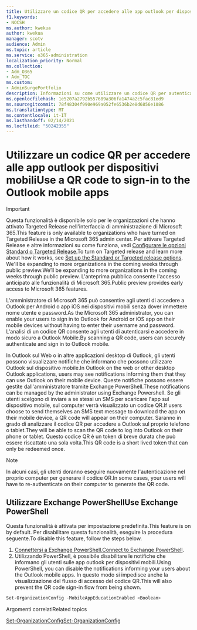 ```yaml
---
title: Utilizzare un codice QR per accedere alle app outlook per dispositivi mobili
f1.keywords:
- NOCSH
ms.author: kwekua
author: kwekua
manager: scotv
audience: Admin
ms.topic: article
ms.service: o365-administration
localization_priority: Normal
ms.collection:
- Adm_O365
- Adm_TOC
ms.custom:
- AdminSurgePortfolio
description: Informazioni su come utilizzare un codice QR per autenticare e scaricare Outlook Mobile.
ms.openlocfilehash: 1e5207a2792b557689a306fa1474a2c5fac81ed9
ms.sourcegitcommit: 78f48304f990e969a052fe6536b2e8d6856e1086
ms.translationtype: MT
ms.contentlocale: it-IT
ms.lasthandoff: 02/14/2021
ms.locfileid: "50242355"
---
```

# <a name="use-a-qr-code-to-sign-in-to-the-outlook-mobile-apps"></a><span data-ttu-id="eb2b4-103">Utilizzare un codice QR per accedere alle app outlook per dispositivi mobili</span><span class="sxs-lookup"><span data-stu-id="eb2b4-103">Use a QR code to sign-in to the Outlook mobile apps</span></span>

> [!IMPORTANT]
> <span data-ttu-id="eb2b4-104">Questa funzionalità è disponibile solo per le organizzazioni che hanno attivato Targeted Release nell'interfaccia di amministrazione di Microsoft 365.</span><span class="sxs-lookup"><span data-stu-id="eb2b4-104">This feature is only available to organizations who have turned on Targeted Release in the Microsoft 365 admin center.</span></span> <span data-ttu-id="eb2b4-105">Per attivare Targeted Release e altre informazioni su come funziona, vedi [Configurare le opzioni Standard o Targeted Release.](release-options-in-office-365.md)</span><span class="sxs-lookup"><span data-stu-id="eb2b4-105">To turn on Targeted release and learn more about how it works, see [Set up the Standard or Targeted release options](release-options-in-office-365.md).</span></span> <span data-ttu-id="eb2b4-106">We'll be expanding to more organizations in the coming weeks through public preview.</span><span class="sxs-lookup"><span data-stu-id="eb2b4-106">We’ll be expanding to more organizations in the coming weeks through public preview.</span></span> <span data-ttu-id="eb2b4-107">L'anteprima pubblica consente l'accesso anticipato alle funzionalità di Microsoft 365.</span><span class="sxs-lookup"><span data-stu-id="eb2b4-107">Public preview provides early access to Microsoft 365 features.</span></span>

<span data-ttu-id="eb2b4-108">L'amministratore di Microsoft 365 può consentire agli utenti di accedere a Outlook per Android o app iOS nei dispositivi mobili senza dover immettere nome utente e password.</span><span class="sxs-lookup"><span data-stu-id="eb2b4-108">As the Microsoft 365 administrator, you can enable your users to sign in to Outlook for Android or iOS app on their mobile devices without having to enter their username and password.</span></span> <span data-ttu-id="eb2b4-109">L'analisi di un codice QR consente agli utenti di autenticarsi e accedere in modo sicuro a Outlook Mobile.</span><span class="sxs-lookup"><span data-stu-id="eb2b4-109">By scanning a QR code, users can securely authenticate and sign in to Outlook mobile.</span></span>

<span data-ttu-id="eb2b4-110">In Outlook sul Web o in altre applicazioni desktop di Outlook, gli utenti possono visualizzare notifiche che informano che possono utilizzare Outlook sul dispositivo mobile.</span><span class="sxs-lookup"><span data-stu-id="eb2b4-110">In Outlook on the web or other desktop Outlook applications, users may see notifications informing them that they can use Outlook on their mobile device.</span></span> <span data-ttu-id="eb2b4-111">Queste notifiche possono essere gestite dall'amministratore tramite Exchange PowerShell.</span><span class="sxs-lookup"><span data-stu-id="eb2b4-111">These notifications can be managed by the administrator using Exchange Powershell.</span></span> <span data-ttu-id="eb2b4-112">Se gli utenti scelgono di inviare a se stessi un SMS per scaricare l'app sul dispositivo mobile, sul computer verrà visualizzato un codice QR.</span><span class="sxs-lookup"><span data-stu-id="eb2b4-112">If users choose to send themselves an SMS text message to download the app on their mobile device, a QR code will appear on their computer.</span></span> <span data-ttu-id="eb2b4-113">Saranno in grado di analizzare il codice QR per accedere a Outlook sul proprio telefono o tablet.</span><span class="sxs-lookup"><span data-stu-id="eb2b4-113">They will be able to scan the QR code to log into Outlook on their phone or tablet.</span></span> <span data-ttu-id="eb2b4-114">Questo codice QR è un token di breve durata che può essere riscattato una sola volta.</span><span class="sxs-lookup"><span data-stu-id="eb2b4-114">This QR code is a short lived token that can only be redeemed once.</span></span>

> [!NOTE]
> <span data-ttu-id="eb2b4-115">In alcuni casi, gli utenti doranno eseguire nuovamente l'autenticazione nel proprio computer per generare il codice QR.</span><span class="sxs-lookup"><span data-stu-id="eb2b4-115">In some cases, your users will have to re-authenticate on their computer to generate the QR code.</span></span>

## <a name="use-exchange-powershell"></a><span data-ttu-id="eb2b4-116">Utilizzare Exchange PowerShell</span><span class="sxs-lookup"><span data-stu-id="eb2b4-116">Use Exchange PowerShell</span></span>

<span data-ttu-id="eb2b4-117">Questa funzionalità è attivata per impostazione predefinita.</span><span class="sxs-lookup"><span data-stu-id="eb2b4-117">This feature is on by default.</span></span> <span data-ttu-id="eb2b4-118">Per disabilitare questa funzionalità, eseguire la procedura seguente.</span><span class="sxs-lookup"><span data-stu-id="eb2b4-118">To disable this feature, follow the steps below.</span></span>

1. <span data-ttu-id="eb2b4-119">[Connettersi a Exchange PowerShell.](https://docs.microsoft.com/powershell/exchange/connect-to-exchange-online-powershell?view=exchange-ps)</span><span class="sxs-lookup"><span data-stu-id="eb2b4-119">[Connect to Exchange PowerShell](https://docs.microsoft.com/powershell/exchange/connect-to-exchange-online-powershell?view=exchange-ps).</span></span>
2. <span data-ttu-id="eb2b4-120">Utilizzando PowerShell, è possibile disabilitare le notifiche che informano gli utenti sulle app outlook per dispositivi mobili.</span><span class="sxs-lookup"><span data-stu-id="eb2b4-120">Using PowerShell, you can disable the notifications informing your users about the Outlook mobile apps.</span></span> <span data-ttu-id="eb2b4-121">In questo modo si impedisce anche la visualizzazione del flusso di accesso del codice QR.</span><span class="sxs-lookup"><span data-stu-id="eb2b4-121">This will also prevent the QR code sign-in flow from being shown.</span></span>

```powershell
Set-OrganizationConfig -MobileAppEducationEnabled <Boolean>
```

<span data-ttu-id="eb2b4-122">Argomenti correlati</span><span class="sxs-lookup"><span data-stu-id="eb2b4-122">Related topics</span></span>

[<span data-ttu-id="eb2b4-123">Set-OrganizationConfig</span><span class="sxs-lookup"><span data-stu-id="eb2b4-123">Set-OrganizationConfig</span></span>](https://docs.microsoft.com/powershell/module/exchange/set-organizationconfig?view=exchange-ps)
